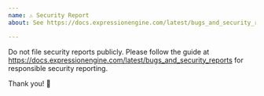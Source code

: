 ```yaml
---
name: ⚠️ Security Report
about: See https://docs.expressionengine.com/latest/bugs_and_security_reports/ for reporting security issues.

---
```


Do not file security reports publicly. Please follow the guide at https://docs.expressionengine.com/latest/bugs_and_security_reports for responsible security reporting.

Thank you! 🙏